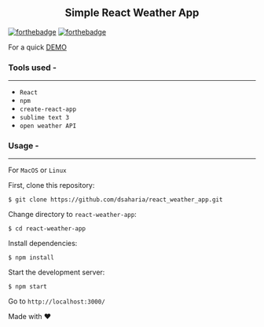 <h2 align="center">Simple React Weather App </h2>

[![forthebadge](https://forthebadge.com/images/badges/built-with-love.svg)](https://forthebadge.com)
[![forthebadge](https://forthebadge.com/images/badges/uses-js.svg)](https://forthebadge.com)

For a quick [DEMO](https://dsaharia.github.io/react_weather_app/)
### Tools used -
----
* `React`
* `npm`
* `create-react-app`
* `sublime text 3`
* `open weather API`

### Usage -
---
For `MacOS` or `Linux`

First, clone this repository:

`$ git clone https://github.com/dsaharia/react_weather_app.git`

Change directory to `react-weather-app`:

`$ cd react-weather-app`

Install dependencies:

`$ npm install`

Start the development server:

`$ npm start`

Go to `http://localhost:3000/`

Made with ❤️
